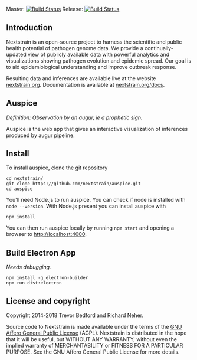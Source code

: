 Master: [![Build Status](https://travis-ci.com/nextstrain/auspice.svg?branch=master)](https://travis-ci.com/nextstrain/auspice)
Release: [![Build Status](https://travis-ci.com/nextstrain/auspice.svg?branch=release)](https://travis-ci.com/nextstrain/auspice)

## Introduction

Nextstrain is an open-source project to harness the scientific and public health potential of pathogen genome data. We provide a continually-updated view of publicly available data with powerful analytics and visualizations showing pathogen evolution and epidemic spread. Our goal is to aid epidemiological understanding and improve outbreak response.

Resulting data and inferences are available live at the website [nextstrain.org](https://nextstrain.org). Documentation is available at [nextstrain.org/docs](https://nextstrain.org/docs).

## Auspice

*Definition: Observation by an augur, ie a prophetic sign.*

Auspice is the web app that gives an interactive visualization of inferences produced by augur pipeline.

## Install

To install auspice, clone the git repository

```
cd nextstrain/
git clone https://github.com/nextstrain/auspice.git
cd auspice
```

You'll need Node.js to run auspice. You can check if node is installed with `node --version`. With Node.js present you can install auspice with

```
npm install
```

You can then run auspice locally by running `npm start` and opening a browser to [http://localhost:4000](http://localhost:4000/).


## Build Electron App

_Needs debugging._

```
npm install -g electron-builder
npm run dist:electron
```

## License and copyright

Copyright 2014-2018 Trevor Bedford and Richard Neher.

Source code to Nextstrain is made available under the terms of the [GNU Affero General Public License](LICENSE.txt) (AGPL). Nextstrain is distributed in the hope that it will be useful, but WITHOUT ANY WARRANTY; without even the implied warranty of MERCHANTABILITY or FITNESS FOR A PARTICULAR PURPOSE.  See the GNU Affero General Public License for more details.
